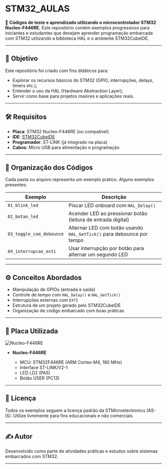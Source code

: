 # STM32_AULAS

📘 **Códigos de teste e aprendizado utilizando o microcontrolador STM32 Nucleo-F446RE.**
Este repositório contém exemplos progressivos para iniciantes e estudantes que desejam aprender programação embarcada com STM32 utilizando a biblioteca HAL e o ambiente STM32CubeIDE.

---

## 🧠 Objetivo

Este repositório foi criado com fins didáticos para:

* Explorar os recursos básicos do STM32 (GPIO, interrupções, delays, timers etc.);
* Entender o uso da HAL (Hardware Abstraction Layer);
* Servir como base para projetos maiores e aplicações reais.

---

## 🛠️ Requisitos

* **Placa**: STM32 Nucleo-F446RE (ou compatível)
* **IDE**: [STM32CubeIDE](https://www.st.com/en/development-tools/stm32cubeide.html)
* **Programador**: ST-LINK (já integrado na placa)
* **Cabos**: Micro USB para alimentação e programação

---

## 📂 Organização dos Códigos

Cada pasta ou arquivo representa um exemplo prático. Alguns exemplos presentes:

| Exemplo                  | Descrição                                                             |
| ------------------------ | --------------------------------------------------------------------- |
| `01_blink_led`           | Piscar LED onboard com `HAL_Delay()`                                  |
| `02_botao_led`           | Acender LED ao pressionar botão (leitura de entrada digital)          |
| `03_toggle_com_debounce` | Alternar LED com botão usando `HAL_GetTick()` para debounce por tempo |
| `04_interrupcao_exti`    | Usar interrupção por botão para alternar um segundo LED               |

---

## ⚙️ Conceitos Abordados

* Manipulação de GPIOs (entrada e saída)
* Controle de tempo com `HAL_Delay()` e `HAL_GetTick()`
* Interrupções externas com `EXTI`
* Estrutura de um projeto gerado pelo STM32CubeIDE
* Organização de código embarcado com boas práticas

---

## 📌 Placa Utilizada

![Nucleo-F446RE](https://www.st.com/content/ccc/resource/technical/image/product_image/group0/e9/d5/4c/90/c4/6f/43/4a/nucleo-64-nucleo-f446re.png/files/nucleo-64-nucleo-f446re.png/_jcr_content/translations/en.nucleo-64-nucleo-f446re.png)

* **Nucleo-F446RE**

  * MCU: STM32F446RE (ARM Cortex-M4, 180 MHz)
  * Interface ST-LINK/V2-1
  * LED LD2 (PA5)
  * Botão USER (PC13)

---

## 📄 Licença

Todos os exemplos seguem a licença padrão da STMicroelectronics (AS-IS). Utilize livremente para fins educacionais e não comerciais.

---

## ✍️ Autor

Desenvolvido como parte de atividades práticas e estudos sobre sistemas embarcados com STM32.

---

